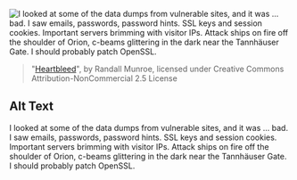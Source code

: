![I looked at some of the data dumps from vulnerable sites, and it was ... bad. I saw emails, passwords, password hints. SSL keys and session cookies. Important servers brimming with visitor IPs. Attack ships on fire off the shoulder of Orion, c-beams glittering in the dark near the Tannhäuser Gate. I should probably patch OpenSSL.](https://imgs.xkcd.com/comics/heartbleed.png)
> "[Heartbleed](https://xkcd.com/1353/)", by Randall Munroe, licensed under Creative Commons Attribution-NonCommercial 2.5 License

## Alt Text
I looked at some of the data dumps from vulnerable sites, and it was ... bad. I saw emails, passwords, password hints. SSL keys and session cookies. Important servers brimming with visitor IPs. Attack ships on fire off the shoulder of Orion, c-beams glittering in the dark near the Tannhäuser Gate. I should probably patch OpenSSL.
